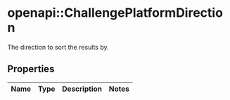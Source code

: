 # openapi::ChallengePlatformDirection

The direction to sort the results by.

## Properties

| Name | Type | Description | Notes |
| ---- | ---- | ----------- | ----- |
